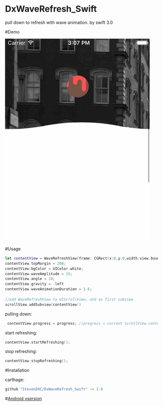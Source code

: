# DxWaveRefresh_Swift

pull down to refresh with wave animation. by swift 3.0

#Demo


![](https://github.com/StevenDXC/DxWaveRefresh_Swift/blob/master/image/waverefresh.gif)

#Usage


```swift
let contentView = WaveRefreshView(frame: CGRect(x:0,y:0,width:view.bounds.width,height:1000));
contentView.topMargin = 200;      
contentView.bgColor = UIColor.white;
contentView.waveAmplitude = 15;
contentView.angle = 10;
contentView.gravity = .left
contentView.waveAnimationDuration = 1.6;

//add WaveRefreshView to UIScrollView, and as first subview
scrollView.addSubview(contentView!)
```

pulling down:

```swift
 contentView.progress = progress; //pregress = current scrollView.contentOffset.y / the contentOffsetY of trigger refreshing
```

start refreshing:

```swift
contentView.startRefreshing();
```


stop refreshing:

```swift
contentView.stopRefreshing();
```

#Installation

carthage:

```swift
github "StevenDXC/DxWaveRefresh_Swift" ~> 1.0
```


#[Android vsersion](https://github.com/StevenDXC/DxWaveRefresh) 

